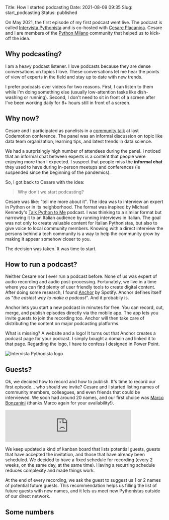 Title: How I started podcasting
Date: 2021-08-09 09:35
Slug: start_podcasting
Status: published

On May 2021, the first episode of my first podcast went live. The podcast is called [Intervista Pythonista](http://intervistapythonista.com/) and is co-hosted with [Cesare Placanica](https://it.linkedin.com/in/cesare-placanica). Cesare and I are members of the [Python Milano](http://milano.python.it/) community that helped us to kick-off the idea.

## Why podcasting?

I am a heavy podcast listener. I love podcasts because they are dense conversations on topics I love. These conversations let me hear the points of view of experts in the field and stay up to date with new trends.

I prefer podcasts over videos for two reasons. First, I can listen to them while I'm doing something else (usually low-attention tasks like dish-washing or running). Second, I don't need to sit in front of a screen after I've been working daily for 8+ hours still in front of a screen.

## Why now?

Cesare and I participated as panelists in a [community talk](https://talks.codemotion.com/panel-online---stories-of-python-and-dat) at last Codemotion conference. The panel was an informal discussion on topic like data team organization, learning tips, and latest trends in data science.

We had a surprisingly high number of attendees during the panel. I noticed that an informal chat between experts is a content that people were enjoying more than I expected. I suspect that people miss the **informal chat** they used to have during in-person meetups and conferences (ie suspended since the beginning of the pandemics).

So, I got back to Cesare with the idea:

> Why don't we start podcasting?

Cesare was like: "tell me more about it". The idea was to interview an expert in Python or in its neighborhood. The format was inspired by Michael Kennedy's [Talk Python to Me](https://talkpython.fm/) podcast. I was thinking to a similar format but narrowing it to an Italian audience by running interviews in Italian. The goal was not only to create valuable content for Italian Pythonistas, but also to give voice to local community members. Knowing with a direct interview the persons behind a tech community is a way to help the community grow by making it appear somehow closer to you.

The decision was taken. It was time to start.

## How to run a podcast?

Neither Cesare nor I ever run a podcast before. None of us was expert of audio recording and audio post-processing. Fortunately, we live in a time where you can find plenty of user friendly tools to create digital content. After doing some research, I found [Anchor](https://anchor.fm/) by Spotify. Anchor defines itself as "_the easiest way to make a podcast_". And it probabily is.

Anchor lets you start a new podcast in minutes for free. You can record, cut, merge, and publish episodes directly via the mobile app. The app lets you invite guests to join the recording too. Anchor will then take care of distributing the content on major podcasting platforms.

What is missing? A website and a logo! It turns out that Anchor creates a podcast page for your podcast. I simply bought a domain and linked it to that page. Regarding the logo, I have to confess I designed in Power Point.

![Intervista Pythonista logo]({static}/images/intervista_pythonista.png)

## Guests?

Ok, we decided how to record and how to publish. It's time to record our first episode... who should we invite? Cesare and I started listing names of community members, colleagues, and even friends that could be interviewed. We soon had around 20 names, and our first choice was [Marco Bonzanini](https://marcobonzanini.com/category/podcast/) (thanks Marco again for your availability!).

<iframe src="https://anchor.fm/marco-santoni/embed/episodes/Ep-1-Diventare-imprenditori-di-se-stessi-con-NLP-e10a9g9/a-a5fjhcg" height="102px" width="400px" frameborder="0" scrolling="no"></iframe>

We keep updated a kind of kanban board that lists potential guests, guests that have accepted the invitation, and those that have already been scheduled. We decided to have a fixed schedule for recording (every 2 weeks, on the same day, at the same time). Having a recurring schedule reduces complexity and made things work.

At the end of every recording, we ask the guest to suggest us 1 or 2 names of potential future guests. This recommendation helps us filling the list of future guests with new names, and it lets us meet new Pythonistas outside of our direct network.

## Some numbers
